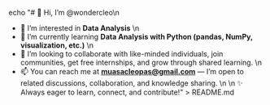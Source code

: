 echo "# 👋 Hi, I’m @wondercleo\n
- 👀 I’m interested in **Data Analysis**  \n
- 🌱 I’m currently learning **Data Analysis with Python (pandas, NumPy, visualization, etc.)**  \n
- 💞️ I’m looking to collaborate with like-minded individuals, join communities, get free internships, and grow through shared learning.  \n
- 📫 You can reach me at **muasacleopas@gmail.com** — I’m open to related discussions, collaboration, and knowledge sharing.  \n
\n
✨ Always eager to learn, connect, and contribute!" > README.md
